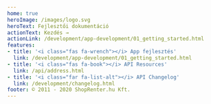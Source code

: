 ```yaml
---
home: true
heroImage: /images/logo.svg
heroText: Fejlesztői dokumentáció
actionText: Kezdés →
actionLink: /development/app-development/01_getting_started.html
features:
- title: '<i class="fas fa-wrench"></i> App fejlesztés'
  link: /development/app-development/01_getting_started.html
- title: '<i class="fas fa-book"></i> API Resources'
  link: /api/address.html
- title: '<i class="far fa-list-alt"></i> API Changelog'
  link: /development/changelog.html
footer: © 2011 - 2020 ShopRenter.hu Kft.
---
```


